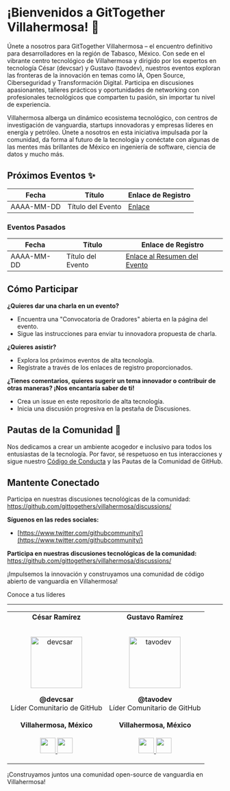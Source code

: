 # ¡Bienvenidos a GitTogether Villahermosa! 🚀

Únete a nosotros para GitTogether Villahermosa – el encuentro definitivo para desarrolladores en la región de Tabasco, México. Con sede en el vibrante centro tecnológico de Villahermosa y dirigido por los expertos en tecnología César (devcsar) y Gustavo (tavodev), nuestros eventos exploran las fronteras de la innovación en temas como IA, Open Source, Ciberseguridad y Transformación Digital. Participa en discusiones apasionantes, talleres prácticos y oportunidades de networking con profesionales tecnológicos que comparten tu pasión, sin importar tu nivel de experiencia.

Villahermosa alberga un dinámico ecosistema tecnológico, con centros de investigación de vanguardia, startups innovadoras y empresas líderes en energía y petróleo. Únete a nosotros en esta iniciativa impulsada por la comunidad, da forma al futuro de la tecnología y conéctate con algunas de las mentes más brillantes de México en ingeniería de software, ciencia de datos y mucho más.

## Próximos Eventos ✨

| Fecha | Título | Enlace de Registro |
|------------|-------------|-------------------|
| AAAA-MM-DD | Título del Evento | [Enlace]() |

### Eventos Pasados
| Fecha | Título | Enlace de Registro |
|------------|-------------|---------------------|
| AAAA-MM-DD | Título del Evento | [Enlace al Resumen del Evento]() |

## Cómo Participar

**¿Quieres dar una charla en un evento?**
- Encuentra una "Convocatoria de Oradores" abierta en la página del evento.
- Sigue las instrucciones para enviar tu innovadora propuesta de charla.

**¿Quieres asistir?**  
- Explora los próximos eventos de alta tecnología.
- Regístrate a través de los enlaces de registro proporcionados.

**¿Tienes comentarios, quieres sugerir un tema innovador o contribuir de otras maneras? ¡Nos encantaría saber de ti!**
- Crea un issue en este repositorio de alta tecnología.
- Inicia una discusión progresiva en la pestaña de Discusiones.

## Pautas de la Comunidad 🤝

Nos dedicamos a crear un ambiente acogedor e inclusivo para todos los entusiastas de la tecnología. Por favor, sé respetuoso en tus interacciones y sigue nuestro [Código de Conducta](enlace) y las Pautas de la Comunidad de GitHub.

## Mantente Conectado

Participa en nuestras discusiones tecnológicas de la comunidad: https://github.com/gittogethers/villahermosa/discussions/

**Síguenos en las redes sociales:**
* [https://www.twitter.com/githubcommunity/](https://www.twitter.com/githubcommunity/)

**Participa en nuestras discusiones tecnológicas de la comunidad:** https://github.com/gittogethers/villahermosa/discussions/

¡Impulsemos la innovación y construyamos una comunidad de código abierto de vanguardia en Villahermosa!

Conoce a tus líderes

--------------------

<table align="center">
  <tr align="center">
    <td>
      <strong>César Ramírez</strong>
      <p align="center">
        <br>
        <a href="https://www.instagram.com/devcsar/">
          <img src="https://avatars.githubusercontent.com/u/123456789?v=4" height="120" alt="devcsar">  
        </a>
      </p>
      <p align="center">
        <strong>@devcsar</strong><br>
        Líder Comunitario de GitHub<br>
        <br><strong>Villahermosa, México</strong><br>
        <br>
        <a href="https://github.com/devcsar">
          <img src="http://www.iconninja.com/files/241/825/211/round-collaboration-social-github-code-circle-network-icon.svg" width="36" height = "36"/>
        </a>
        <a href="https://www.linkedin.com/in/devcsar/">
          <img src="http://www.iconninja.com/files/863/607/751/network-linkedin-social-connection-circular-circle-media-icon.svg" width="36" height="36"/>
        </a>
      </p>
    </td>
    <td>
      <strong>Gustavo Ramírez</strong>
      <p align="center">
        <br>
        <a href="https://www.instagram.com/tavodev/">
          <img src="https://avatars.githubusercontent.com/u/987654321?v=4" height="120" alt="tavodev">  
        </a>
      </p>
      <p align="center">
        <strong>@tavodev</strong><br>
        Líder Comunitario de GitHub<br>
        <br><strong>Villahermosa, México</strong><br>
        <br>
        <a href="https://github.com/tavodev">
          <img src="http://www.iconninja.com/files/241/825/211/round-collaboration-social-github-code-circle-network-icon.svg" width="36" height = "36"/>
        </a>
        <a href="https://www.linkedin.com/in/tavodev/">
          <img src="http://www.iconninja.com/files/863/607/751/network-linkedin-social-connection-circular-circle-media-icon.svg" width="36" height="36"/>
        </a>
      </p>
    </td>
  </tr>
</table>

¡Construyamos juntos una comunidad open-source de vanguardia en Villahermosa!
